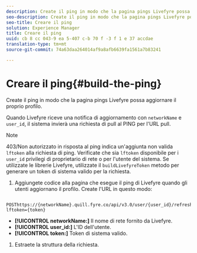 ```yaml
---
description: Create il ping in modo che la pagina pings Livefyre possa aggiornare il proprio profilo.
seo-description: Create il ping in modo che la pagina pings Livefyre possa aggiornare il proprio profilo.
seo-title: Creare il ping
solution: Experience Manager
title: Creare il ping
uuid: cb 8 cc 043-9 ea 5-407 c-b 70 f -3 f 1 e 37 accdae
translation-type: tm+mt
source-git-commit: 74a63daa264014af9a8afb6639fa1561a7b83241

---
```



# Creare il ping{#build-the-ping}

Create il ping in modo che la pagina pings Livefyre possa aggiornare il proprio profilo.

Quando Livefyre riceve una notifica di aggiornamento con `networkName` e `user_id`, il sistema invierà una richiesta di pull al PING per l&#39;URL pull.

>[!NOTE]
>
>403/Non autorizzato in risposta al ping indica un&#39;aggiunta non valida `lftoken` alla richiesta di ping. Verificate che sia `lftoken` disponibile per i `user_id` privilegi di proprietario di rete o per l&#39;utente del sistema. Se utilizzate le librerie Livefyre, utilizzate il `buildLivefyreToken` metodo per generare un token di sistema valido per la richiesta.

1. Aggiungete codice alla pagina che esegue il ping di Livefyre quando gli utenti aggiornano il profilo. Create l&#39;URL in questo modo:

```
 POSThttps://{networkName}.quill.fyre.co/api/v3.0/user/{user_id}/refresh?lftoken={token}
```

* **[!UICONTROL networkName:]** Il nome di rete fornito da Livefyre.
* **[!UICONTROL user_id:]** L&#39;ID dell&#39;utente.
* **[!UICONTROL token:]** Token di sistema valido.

1. Estraete la struttura della richiesta.
